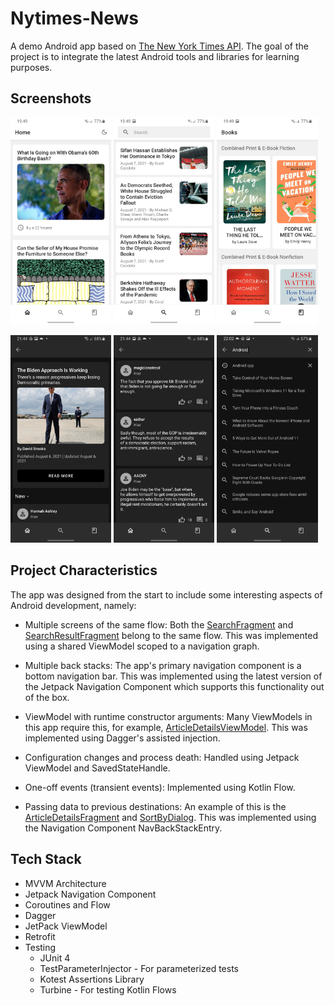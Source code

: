 # Nytimes-News
A demo Android app based on [The New York Times API](https://developer.nytimes.com/). The goal of the project is to integrate the latest Android tools and libraries for learning purposes. 

## Screenshots
<p>
<img src="/media/Screenshot_home.jpg" width="32%"/>
<img src="/media/Screenshot_search_result.jpg" width="32%"/>
<img src="/media/Screenshot_books.jpg" width="32%"/>
</p>
<p>
<img src="/media/Screenshot_article_details.jpg" width="32%"/>
<img src="/media/Screenshot_comments.jpg" width="32%"/>
<img src="/media/Screenshot_search.jpg" width="32%"/>
</p>

## Project Characteristics
The app was designed from the start to include some interesting aspects of 
Android development, namely:

* Multiple screens of the same flow: Both the [SearchFragment](https://github.com/ZianeA/Nytimes-News/blob/master/app/src/main/java/com/aliziane/news/articlesearch/search/SearchFragment.kt) and [SearchResultFragment](https://github.com/ZianeA/Nytimes-News/blob/master/app/src/main/java/com/aliziane/news/articlesearch/result/SearchResultFragment.kt) belong to the same flow. This was implemented using a shared ViewModel scoped to a navigation graph.

* Multiple back stacks: The app's primary navigation component is a bottom navigation bar. This was implemented using the latest version of the Jetpack Navigation Component which supports this functionality out of the box.

* ViewModel with runtime constructor arguments: Many ViewModels in this app require this, for example, [ArticleDetailsViewModel](https://github.com/ZianeA/Nytimes-News/blob/master/app/src/main/java/com/aliziane/news/articledetails/ArticleDetailsViewModel.kt). This was implemented using Dagger's assisted injection.

* Configuration changes and process death: Handled using Jetpack ViewModel and SavedStateHandle.

* One-off events (transient events): Implemented using Kotlin Flow.

* Passing data to previous destinations: An example of this is the [ArticleDetailsFragment](https://github.com/ZianeA/Nytimes-News/blob/master/app/src/main/java/com/aliziane/news/articledetails/ArticleDetailsFragment.kt) and [SortByDialog](https://github.com/ZianeA/Nytimes-News/blob/master/app/src/main/java/com/aliziane/news/articledetails/SortByDialog.kt). This was implemented using the Navigation Component NavBackStackEntry.

## Tech Stack
* MVVM Architecture
* Jetpack Navigation Component
* Coroutines and Flow
* Dagger
* JetPack ViewModel
* Retrofit
* Testing
  * JUnit 4
  * TestParameterInjector - For parameterized tests
  * Kotest Assertions Library
  * Turbine - For testing Kotlin Flows
